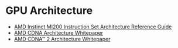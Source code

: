 # GPU Architecture

 * [AMD Instinct MI200 Instruction Set Architecture Reference Guide](https://developer.amd.com/wp-content/resources/CDNA2_Shader_ISA_18November2021.pdf)
 * [AMD CDNA Architecture Whitepaper](https://www.amd.com/system/files/documents/amd-cdna-whitepaper.pdf)
 * [AMD CDNA™ 2 Architecture Whitepaper](https://www.amd.com/system/files/documents/amd-cdna2-white-paper.pdf)